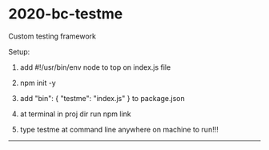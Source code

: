 # 2020-bc-testme
Custom testing framework

Setup:
1) add #!/usr/bin/env node to top on index.js file

2) npm init -y

2) add "bin": { "testme": "index.js" } to package.json

4) at terminal in proj dir run npm link

5) type testme at command line anywhere on machine to run!!!

------------


